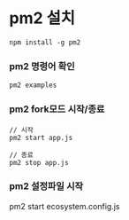 # pm2 설치

```
npm install -g pm2
```

### pm2 명령어 확인

```
pm2 examples
```

### pm2 fork모드 시작/종료

```
// 시작
pm2 start app.js

// 종료
pm2 stop app.js
```

### pm2 설정파일 시작

pm2 start ecosystem.config.js
